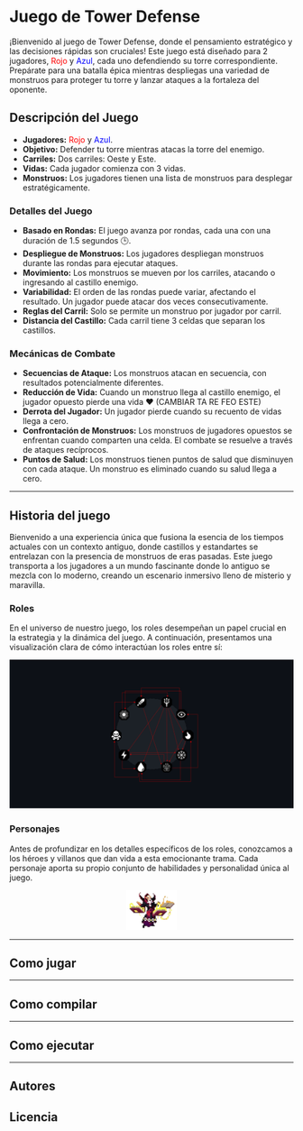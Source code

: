 # Juego de Tower Defense

¡Bienvenido al juego de Tower Defense, donde el pensamiento estratégico y las decisiones rápidas son cruciales! Este juego está diseñado para 2 jugadores, <span style="color:red">Rojo</span> y <span style="color:blue">Azul</span>️, cada uno defendiendo su torre correspondiente. Prepárate para una batalla épica mientras despliegas una variedad de monstruos para proteger tu torre y lanzar ataques a la fortaleza del oponente.

## Descripción del Juego

- **Jugadores:** <span style="color:red">Rojo</span> y <span style="color:blue">Azul</span>.
- **Objetivo:** Defender tu torre mientras atacas la torre del enemigo.
- **Carriles:** Dos carriles: Oeste y Este.
- **Vidas:** Cada jugador comienza con 3 vidas.
- **Monstruos:** Los jugadores tienen una lista de monstruos para desplegar estratégicamente.

### Detalles del Juego

- **Basado en Rondas:** El juego avanza por rondas, cada una con una duración de 1.5 segundos 🕒.
- **Despliegue de Monstruos:** Los jugadores despliegan monstruos durante las rondas para ejecutar ataques.
- **Movimiento:** Los monstruos se mueven por los carriles, atacando o ingresando al castillo enemigo.
- **Variabilidad:** El orden de las rondas puede variar, afectando el resultado. Un jugador puede atacar dos veces consecutivamente.
- **Reglas del Carril:** Solo se permite un monstruo por jugador por carril.
- **Distancia del Castillo:** Cada carril tiene 3 celdas que separan los castillos.

### Mecánicas de Combate

- **Secuencias de Ataque:** Los monstruos atacan en secuencia, con resultados potencialmente diferentes.
- **Reducción de Vida:** Cuando un monstruo llega al castillo enemigo, el jugador opuesto pierde una vida ❤️ (CAMBIAR TA RE FEO ESTE)
- **Derrota del Jugador:** Un jugador pierde cuando su recuento de vidas llega a cero.
- **Confrontación de Monstruos:** Los monstruos de jugadores opuestos se enfrentan cuando comparten una celda. El combate se resuelve a través de ataques recíprocos.
- **Puntos de Salud:** Los monstruos tienen puntos de salud que disminuyen con cada ataque. Un monstruo es eliminado cuando su salud llega a cero.

___

## Historia del juego

Bienvenido a una experiencia única que fusiona la esencia de los tiempos actuales con un contexto 
antiguo, donde castillos y estandartes se entrelazan con la presencia de monstruos de eras 
pasadas. Este juego transporta a los jugadores a un mundo fascinante donde lo antiguo se 
mezcla con lo moderno, creando un escenario inmersivo lleno de misterio y maravilla.

### Roles

En el universo de nuestro juego, los roles desempeñan un papel crucial en la estrategia y la 
dinámica del juego. A continuación, presentamos una visualización clara de cómo interactúan los roles entre sí:

![Contadores de Roles](assets/readme/counters.svg)


### Personajes

Antes de profundizar en los detalles específicos de los roles, conozcamos a los héroes y villanos que dan vida a 
esta emocionante trama. Cada personaje aporta su propio conjunto de habilidades y personalidad única al juego.



<p align="center">
  <img src="assets/monsters/Blaze.png" >
</p>

___

## Como jugar


___

## Como compilar


___
## Como ejecutar



___
## Autores




## Licencia




